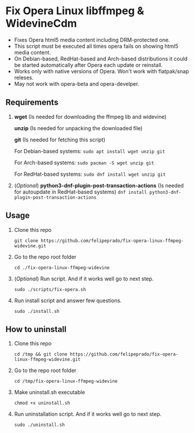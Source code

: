 # Fix Opera Linux libffmpeg & WidevineCdm

- Fixes Opera html5 media content including DRM-protected one.
- This script must be executed all times opera fails on showing html5 media content.
- On Debian-based, RedHat-based and Arch-based distributions it could be started automatically after Opera each update or reinstall.
- Works only with native versions of Opera. Won't work with flatpak/snap releses.
- May not work with opera-beta and opera-develper.

## Requirements

1. **wget** (Is needed for downloading the ffmpeg lib and widevine)

   **unzip** (Is needed for unpacking the downloaded file)

   **git** (Is needed for fetching this script)

   For Debian-based systems: `sudo apt install wget unzip git`

   For Arch-based systems: `sudo pacman -S wget unzip git`

   For RedHat-based systems: `sudo dnf install wget unzip git`

2. (_Optional_) **python3-dnf-plugin-post-transaction-actions** (Is needed for autoupdate in RedHat-based systems)
   `dnf install python3-dnf-plugin-post-transaction-actions`

## Usage

1. Clone this repo

   `git clone https://github.com/felipeprado/fix-opera-linux-ffmpeg-widevine.git`

2. Go to the repo root folder

   `cd ./fix-opera-linux-ffmpeg-widevine`

3. (_Optional_) Run script. And if it works well go to next step.

   `sudo ./scripts/fix-opera.sh`

4. Run install script and answer few questions.

   `sudo ./install.sh`

## How to uninstall

1. Clone this repo

   `cd /tmp && git clone https://github.com/felipeprado/fix-opera-linux-ffmpeg-widevine.git`

2. Go to the repo root folder

   `cd /tmp/fix-opera-linux-ffmpeg-widevine`

3. Make uninstall.sh executable

   `chmod +x uninstall.sh`

4. Run uninstallation script. And if it works well go to next step.

   `sudo ./uninstall.sh`
